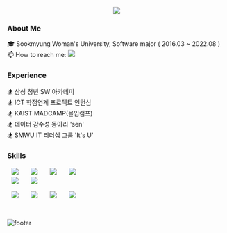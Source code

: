 <p align="center">
  <img src="https://capsule-render.vercel.app/api?type=wave&color=30668A&height=200&section=header&text=LimHyeeun&fontSize=60" />
</p>

### About Me
🎓 Sookmyung Woman's University, Software major ( 2016.03 ~ 2022.08 )<br/>
📫 How to reach me: <img src="https://img.shields.io/badge/calicedev@gmail.com-EA4335?style=flat-square&logo=Gmail&logoColor=white"/>

### Experience
🏂 삼성 청년 SW 아카데미 <br/>
🏂 ICT 학점연계 프로젝트 인턴십 <br/>
🏂 KAIST MADCAMP(몰입캠프)<br/>
🏂 데이터 감수성 동아리 'sen'<br/>
🏂 SMWU IT 리더십 그룹 'It's U'<br/>

### Skills
<div>
<img src="https://img.shields.io/badge/Java-F46A54?style=flat-square&logo=Java&logoColor=white" style="height : auto; margin-left : 10px; margin-right : 10px; padding-top : 2px; padding-bottom : 2px;"/></a>&nbsp;
<img src="https://img.shields.io/badge/Python-FECC00?style=flat-square&logo=Python&logoColor=white" style="height : auto; margin-left : 10px; margin-right : 10px; padding-top : 2px; padding-bottom : 2px;"/></a>&nbsp;
<img src="https://img.shields.io/badge/jquery-0769AD?style=flat-square&logo=jquery&logoColor=white" style="height : auto; margin-left : 10px; margin-right : 10px; padding-top : 2px; padding-bottom : 2px;"/></a>&nbsp;
<img src="https://img.shields.io/badge/-C%23-000000?logo=Csharp&style=flat-square" style="height : auto; margin-left : 10px; margin-right : 10px; padding-top : 2px; padding-bottom : 2px;"/></a>&nbsp;
</div>
<div>
 <img src="https://img.shields.io/badge/SpringFramework-6DB33F?style=flat-square&logo=Spring&logoColor=white" style="height : auto; margin-left : 10px; margin-right : 10px;"/></a>&nbsp;
 <img src="https://img.shields.io/badge/Spring-6DB33F?style=flat-square&logo=Spring&logoColor=white" style="height : auto; margin-left : 10px; margin-right : 10px;"/></a>&nbsp;

<img src="https://img.shields.io/badge/MariaDB-003545?style=flat-square&logo=MariaDB&logoColor=white" style="height : auto; margin-left : 10px; margin-right : 10px;"/></a>&nbsp;
 <img src="https://img.shields.io/badge/Android Studio-3DDC84?style=flat-square&logo=Android Studio&logoColor=white" style="height : auto; margin-left : 10px; margin-right : 10px;"/></a>&nbsp;
 <img src="https://img.shields.io/badge/Firebase-FFCA28?style=flat-square&logo=Firebase&logoColor=white" style="height : auto; margin-left : 10px; margin-right : 10px;"/></a>&nbsp;
 <img src="https://img.shields.io/badge/Google Colab-F9AB00?style=flat-square&logo=Google Colab&logoColor=white" style="height : auto; margin-left : 10px; margin-right : 10px;"/></a>&nbsp;
</div>


<br/>

![footer](https://capsule-render.vercel.app/api?type=waving&&color=black&height=100&section=footer&fontSize=90)




